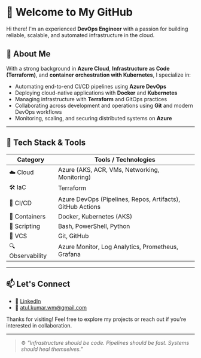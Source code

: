 # 👋 Welcome to My GitHub

Hi there! I'm an experienced **DevOps Engineer** with a passion for building reliable, scalable, and automated infrastructure in the cloud.

## 🚀 About Me

With a strong background in **Azure Cloud**, **Infrastructure as Code (Terraform)**, and **container orchestration with Kubernetes**, I specialize in:

- Automating end-to-end CI/CD pipelines using **Azure DevOps**
- Deploying cloud-native applications with **Docker** and **Kubernetes**
- Managing infrastructure with **Terraform** and GitOps practices
- Collaborating across development and operations using **Git** and modern DevOps workflows
- Monitoring, scaling, and securing distributed systems on **Azure**

---

## 🔧 Tech Stack & Tools

| Category        | Tools / Technologies |
|----------------|----------------------|
| ☁️ Cloud        | Azure (AKS, ACR, VMs, Networking, Monitoring) |
| 🛠️ IaC          | Terraform |
| 🔁 CI/CD        | Azure DevOps (Pipelines, Repos, Artifacts), GitHub Actions |
| 🐳 Containers    | Docker, Kubernetes (AKS) |
| 🧰 Scripting     | Bash, PowerShell, Python |
| 📁 VCS          | Git, GitHub |
| 🔍 Observability | Azure Monitor, Log Analytics, Prometheus, Grafana |

---

## 📫 Let's Connect

- 🔗 [LinkedIn](https://www.linkedin.com/in/atul-kumar-042788185)
- 📧 [atul.kumar.wm@gmail.com](mailto:atul.kumar.wm@gmail.com)

Thanks for visiting! Feel free to explore my projects or reach out if you're interested in collaboration.

---

> ⚙️ *"Infrastructure should be code. Pipelines should be fast. Systems should heal themselves."*
